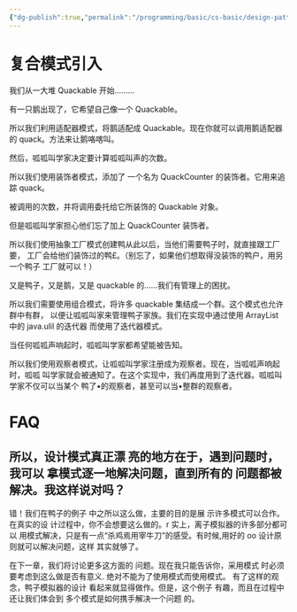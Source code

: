 ```yaml
---
{"dg-publish":true,"permalink":"/programming/basic/cs-basic/design-pattern/mvc/"}
---
```



# 复合模式引入

我们从一大堆 Quackable 开始.........

有一只鹅出现了，它希望自己像一个 Quackable。

所以我们利用适配器模式，将鹅适配成 Quackable。现在你就可以调用鹅适配器的 quack。方法来让鹅咯喀叫。

然后，呱呱叫学家决定要计算呱呱叫声的次数。

所以我们使用装饰者模式，添加了 一个名为 QuackCounter 的装饰者。它用来追踪 quack。

被调用的次数，并将调用委托给它所装饰的 Quackable 对象。

但是呱呱叫学家担心他们忘了加上 QuackCounter 装饰者。

所以我们使用抽象工厂模式创建鸭从此以后，当他们需要鸭子时，就直接跟工厂要， 工厂会给他们装饰过的鸭£。（别忘了，如果他们想取得没装饰的鸭户，用另一个鸭子 工厂就可以！）

又是鸭子，又是鹅，又是 quackable 的……我们有管理上的困扰。

所以我们需要使用组合模式，将许多 quackable 集结成一个群。这个模式也允许群中有群， 以便让呱呱叫家来管理鸭子家族。我们在实现中通过使用 ArrayList 中的 java.ulil 的迭代器 而使用了迭代器模式。

当任何呱呱声响起时，呱呱叫学家都希望能被告知。

所以我们使用观察者模式，让呱呱叫学家注册成为观察者。现在，当呱呱声响起时，呱呱 叫学家就会被通知了。在这个实现中，我们再度用到了迭代器。呱呱叫学家不仅可以当某个 鸭了•的观察者，甚至可以当•整群的观察者。

# FAQ

## 所以，设计模式真正漂 亮的地方在于，遇到问题时，我可以 拿模式逐一地解决问题，直到所有的 问题都被解决。我这样说对吗？

错！我们在鸭子的例子 中之所以这么做，主要的目的是展 示许多模式可以合作。在真实的设 计过程中，你不会想要这么做的。r 实上，离子模拟器的许多部分都可以 用模式解决，只是有一点“杀鸡焉用宰牛刀”的感受。有时候,用好的 oo 设计原则就可以解决问题，这样 其实就够了。

在下一章，我们将讨论更多这方面的 问题。现在我只能告诉你，采用模式 时必须要考虑到这么做是否有意义. 绝对不能为了使用模式而使用模式。 有了这样的观念，鸭子模拟器的设计 看起来就显得做作。但是，这个例子 有趣，而且在过程中还让我们体会到 多个模式是如何携手解决一个问题 的。
